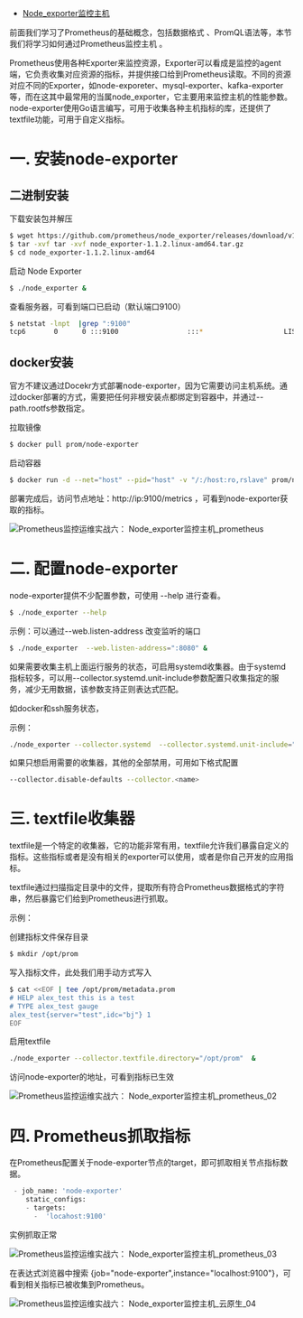 - [Node_exporter监控主机](https://blog.51cto.com/u_14065119/3633395)

前面我们学习了Prometheus的基础概念，包括数据格式 、PromQL语法等，本节我们将学习如何通过Prometheus监控主机 。

Prometheus使用各种Exporter来监控资源，Exporter可以看成是监控的agent端，它负责收集对应资源的指标，并提供接口给到Prometheus读取。不同的资源对应不同的Exporter，如node-exporeter、mysql-exporter、kafka-exporter等，而在这其中最常用的当属node_exporter，它主要用来监控主机的性能参数。node-exporter使用Go语言编写，可用于收集各种主机指标的库，还提供了textfile功能，可用于自定义指标。

# 一. 安装node-exporter

## 二进制安装

下载安装包并解压

```bash
$ wget https://github.com/prometheus/node_exporter/releases/download/v1.1.2/node_exporter-1.1.2.linux-amd64.tar.gz
$ tar -xvf tar -xvf node_exporter-1.1.2.linux-amd64.tar.gz 
$ cd node_exporter-1.1.2.linux-amd64
```

启动 Node Exporter

```bash
$ ./node_exporter &
```

查看服务器，可看到端口已启动（默认端口9100）

```bash
$ netstat -lnpt  |grep ":9100"   
tcp6       0      0 :::9100                 :::*                    LISTEN      2345/./node_exporte 
```

## docker安装

官方不建议通过Docekr方式部署node-exporter，因为它需要访问主机系统。通过docker部署的方式，需要把任何非根安装点都绑定到容器中，并通过--path.rootfs参数指定。 

拉取镜像

```bash
$ docker pull prom/node-exporter
```

启动容器

```bash
$ docker run -d --net="host" --pid="host" -v "/:/host:ro,rslave" prom/node-exporter --path.rootfs=/host
```

部署完成后，访问节点地址：http://ip:9100/metrics ，可看到node-exporter获取的指标。

![Prometheus监控运维实战六： Node_exporter监控主机_prometheus](https://s4.51cto.com/images/blog/202108/25/f6abcbd62e0bc5f48a4835e5a2c0b50a.png?x-oss-process=image/watermark,size_14,text_QDUxQ1RP5Y2a5a6i,color_FFFFFF,t_100,g_se,x_10,y_10,shadow_20,type_ZmFuZ3poZW5naGVpdGk=)

 

# 二. 配置node-exporter

node-exporter提供不少配置参数，可使用 --help 进行查看。

```bash
$ ./node_exporter --help
```

示例：可以通过--web.listen-address 改变监听的端口

```bash
$ ./node_exporter  --web.listen-address=":8080" &
```

如果需要收集主机上面运行服务的状态，可启用systemd收集器。由于systemd指标较多，可以用--collector.systemd.unit-include参数配置只收集指定的服务，减少无用数据，该参数支持正则表达式匹配。

如docker和ssh服务状态，

示例：

```bash
./node_exporter --collector.systemd  --collector.systemd.unit-include="(docker|sshd).service" & 
```

如果只想启用需要的收集器，其他的全部禁用，可用如下格式配置

```bash
--collector.disable-defaults --collector.<name>
```

# 三. textfile收集器

textfile是一个特定的收集器，它的功能非常有用，textfile允许我们暴露自定义的指标。这些指标或者是没有相关的exporter可以使用，或者是你自己开发的应用指标。

textfile通过扫描指定目录中的文件，提取所有符合Prometheus数据格式的字符串，然后暴露它们给到Prometheus进行抓取。

示例：

创建指标文件保存目录 

```bash
$ mkdir /opt/prom
```

写入指标文件，此处我们用手动方式写入

```bash
$ cat <<EOF | tee /opt/prom/metadata.prom 
# HELP alex_test this is a test
# TYPE alex_test gauge
alex_test{server="test",idc="bj"} 1
EOF
```

启用textfile

```bash
./node_exporter --collector.textfile.directory="/opt/prom"  &
```

访问node-exporter的地址，可看到指标已生效

![Prometheus监控运维实战六： Node_exporter监控主机_prometheus_02](https://s8.51cto.com/images/blog/202108/25/8b8a91191f5272f867bb542c56f23adf.png?x-oss-process=image/watermark,size_14,text_QDUxQ1RP5Y2a5a6i,color_FFFFFF,t_100,g_se,x_10,y_10,shadow_20,type_ZmFuZ3poZW5naGVpdGk=)

# 四. Prometheus抓取指标

在Prometheus配置关于node-exporter节点的target，即可抓取相关节点指标数据。

```python
 - job_name: 'node-exporter'
    static_configs:
    - targets:
      -  'locahost:9100'
```

实例抓取正常

![Prometheus监控运维实战六： Node_exporter监控主机_prometheus_03](https://s3.51cto.com/images/blog/202108/25/f6e5149d046bf211ef152fe47206ac6c.png?x-oss-process=image/watermark,size_14,text_QDUxQ1RP5Y2a5a6i,color_FFFFFF,t_100,g_se,x_10,y_10,shadow_20,type_ZmFuZ3poZW5naGVpdGk=)

在表达式浏览器中搜索 {job="node-exporter",instance="localhost:9100"}，可看到相关指标已被收集到Prometheus。

![Prometheus监控运维实战六： Node_exporter监控主机_云原生_04](https://s9.51cto.com/images/blog/202108/25/240ebdd7a62d1a603ab38ce969a439b0.jpg?x-oss-process=image/watermark,size_14,text_QDUxQ1RP5Y2a5a6i,color_FFFFFF,t_100,g_se,x_10,y_10,shadow_20,type_ZmFuZ3poZW5naGVpdGk=)